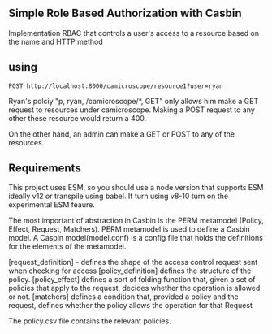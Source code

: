 ## Simple Role Based Authorization with Casbin 
Implementation RBAC that controls a user's access to a resource based on the name and HTTP method

## using 
```shell 
POST http://localhost:8000/camicroscope/resource1?user=ryan
```
Ryan's polciy "p, ryan, /camicroscope/*, GET" only allows him make a GET request to resources under camicroscope. Making a POST request to any other these resource would return a 400. 

On the other hand, an admin can make a GET or POST to any of the resources.

## Requirements
This project uses ESM, so you should use a node version that supports ESM ideally v12 or transpile using babel. If turn using v8-10 turn on the experimental ESM feaure.

The most important of abstraction in Casbin is the PERM metamodel (Policy, Effect, Request, Matchers). PERM metamodel is used to define a Casbin model.
A Casbin model(model.conf) is a config file that holds the definitions for the elements of the metamodel.

[request_definition] - defines the shape of the access control request sent when checking for access
[policy_definition] defines the structure of the policy.
[policy_effect] defines a sort of folding function that, given a set of policies that apply to the request, decides whether the operation is allowed or not.
[matchers] defines a condition that, provided a policy and the request, defines whether the policy allows the operation for that Request

The policy.csv file contains the relevant policies.
